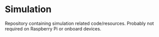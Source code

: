 # Simulation

Repository containing simulation related code/resources. Probably not required on Raspberry Pi or onboard devices.
